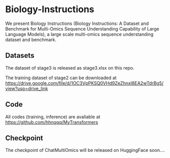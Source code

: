 # Biology-Instructions

We present Biology Instructions (Biology Instructions: A Dataset and Benchmark for Multi-Omics Sequence Understanding Capability of Large Language Models), a large scale multi-omics sequence understanding dataset and benchmark.

## Datasets
The dataset of stage3 is released as stage3.xlsx on this repo.

The training dataset of stage2 can be downloaded at https://drive.google.com/file/d/1OC3VpPKSQ0VHd9ZeZhnxI8EA2wTdrBg5/view?usp=drive_link

## Code
All codes (training, inference) are avaliable at https://github.com/hhnqqq/MyTransformers

## Checkpoint
The checkpoint of ChatMultiOmics will be released on HuggingFace soon....
